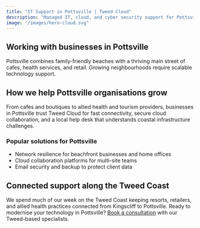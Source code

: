 ```yaml
---
title: "IT Support in Pottsville | Tweed Cloud"
description: "Managed IT, cloud, and cyber security support for Pottsville businesses along the Tweed Coast."
image: "/images/hero-cloud.svg"
---
```


## Working with businesses in Pottsville
Pottsville combines family-friendly beaches with a thriving main street of cafes, health services, and retail. Growing neighbourhoods require scalable technology support.

## How we help Pottsville organisations grow
From cafes and boutiques to allied health and tourism providers, businesses in Pottsville trust Tweed Cloud for fast connectivity, secure cloud collaboration, and a local help desk that understands coastal infrastructure challenges.

### Popular solutions for Pottsville
- Network resilience for beachfront businesses and home offices
- Cloud collaboration platforms for multi-site teams
- Email security and backup to protect client data

## Connected support along the Tweed Coast
We spend much of our week on the Tweed Coast keeping resorts, retailers, and allied health practices connected from Kingscliff to Pottsville. Ready to modernise your technology in Pottsville? [Book a consultation](/consultation/) with our Tweed-based specialists.
